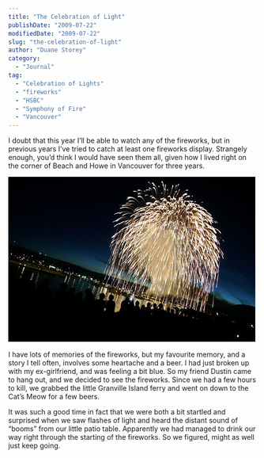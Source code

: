 ```yaml
---
title: "The Celebration of Light"
publishDate: "2009-07-22"
modifiedDate: "2009-07-22"
slug: "the-celebration-of-light"
author: "Duane Storey"
category:
  - "Journal"
tag:
  - "Celebration of Lights"
  - "fireworks"
  - "HSBC"
  - "Symphony of Fire"
  - "Vancouver"
---
```


I doubt that this year I’ll be able to watch any of the fireworks, but in previous years I’ve tried to catch at least one fireworks display. Strangely enough, you’d think I would have seen them all, given how I lived right on the corner of Beach and Howe in Vancouver for three years.

[![Fireworks](_images/the-celebration-of-light-1.jpg)](http://www.flickr.com/photos/duanestorey/902238595/)

I have lots of memories of the fireworks, but my favourite memory, and a story I tell often, involves some heartache and a beer. I had just broken up with my ex-girlfriend, and was feeling a bit blue. So my friend Dustin came to hang out, and we decided to see the fireworks. Since we had a few hours to kill, we grabbed the little Granville Island ferry and went on down to the Cat’s Meow for a few beers.

It was such a good time in fact that we were both a bit startled and surprised when we saw flashes of light and heard the distant sound of “booms” from our little patio table. Apparently we had managed to drink our way right through the starting of the fireworks. So we figured, might as well just keep going.